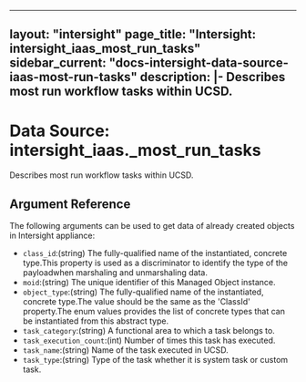 
---
layout: "intersight"
page_title: "Intersight: intersight_iaas_most_run_tasks"
sidebar_current: "docs-intersight-data-source-iaas-most-run-tasks"
description: |-
Describes most run workflow tasks within UCSD.
---

# Data Source: intersight_iaas._most_run_tasks
Describes most run workflow tasks within UCSD.
## Argument Reference
The following arguments can be used to get data of already created objects in Intersight appliance:
* `class_id`:(string) The fully-qualified name of the instantiated, concrete type.This property is used as a discriminator to identify the type of the payloadwhen marshaling and unmarshaling data. 
* `moid`:(string) The unique identifier of this Managed Object instance. 
* `object_type`:(string) The fully-qualified name of the instantiated, concrete type.The value should be the same as the 'ClassId' property.The enum values provides the list of concrete types that can be instantiated from this abstract type. 
* `task_category`:(string) A functional area to which a task belongs to. 
* `task_execution_count`:(int) Number of times this task has executed. 
* `task_name`:(string) Name of the task executed in UCSD. 
* `task_type`:(string) Type of the task whether it is system task or custom task. 
